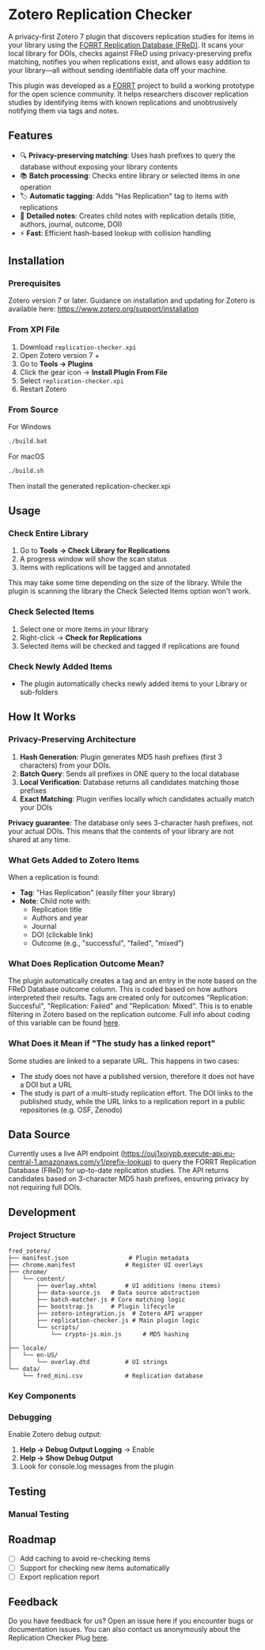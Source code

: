 # Zotero Replication Checker

A privacy-first Zotero 7 plugin that discovers replication studies for items in your library using the [FORRT Replication Database (FReD)](https://forrt.org/replication-hub/). It scans your local library for DOIs, checks against FReD using privacy-preserving prefix matching, notifies you when replications exist, and allows easy addition to your library—all without sending identifiable data off your machine.

This plugin was developed as a [FORRT](https://forrt.org/) project to build a working prototype for the open science community. It helps researchers discover replication studies by identifying items with known replications and unobtrusively notifying them via tags and notes. 

## Features

- 🔍 **Privacy-preserving matching**: Uses hash prefixes to query the database without exposing your library contents
- 📚 **Batch processing**: Checks entire library or selected items in one operation
- 🏷️ **Automatic tagging**: Adds "Has Replication" tag to items with replications
- 📝 **Detailed notes**: Creates child notes with replication details (title, authors, journal, outcome, DOI)
- ⚡ **Fast**: Efficient hash-based lookup with collision handling

## Installation

### Prerequisites

Zotero version 7 or later. Guidance on installation and updating for Zotero is available here: https://www.zotero.org/support/installation

### From XPI File

1. Download `replication-checker.xpi`
2. Open Zotero version 7 +
3. Go to **Tools → Plugins**
4. Click the gear icon → **Install Plugin From File**
5. Select `replication-checker.xpi`
6. Restart Zotero

### From Source

For Windows
```bash
./build.bat
```

For macOS
```bash
./build.sh
```

Then install the generated replication-checker.xpi

## Usage

### Check Entire Library

1. Go to **Tools → Check Library for Replications**
2. A progress window will show the scan status
3. Items with replications will be tagged and annotated

This may take some time depending on the size of the library. While the plugin is scanning the library the Check Selected Items option won't work.

### Check Selected Items

1. Select one or more items in your library
2. Right-click → **Check for Replications**
3. Selected items will be checked and tagged if replications are found

### Check Newly Added Items

- The plugin automatically checks newly added items to your Library or sub-folders

## How It Works

### Privacy-Preserving Architecture

1. **Hash Generation**: Plugin generates MD5 hash prefixes (first 3 characters) from your DOIs. 
2. **Batch Query**: Sends all prefixes in ONE query to the local database
3. **Local Verification**: Database returns all candidates matching those prefixes
4. **Exact Matching**: Plugin verifies locally which candidates actually match your DOIs

**Privacy guarantee**: The database only sees 3-character hash prefixes, not your actual DOIs. This means that the contents of your library are not shared at any time.

### What Gets Added to Zotero Items

When a replication is found:
- **Tag**: "Has Replication" (easily filter your library)
- **Note**: Child note with:
  - Replication title
  - Authors and year
  - Journal
  - DOI (clickable link)
  - Outcome (e.g., "successful", "failed", "mixed")

### What Does Replication Outcome Mean?

The plugin automatically creates a tag and an entry in the note based on the FReD Database outcome column. This is coded based on how authors interpreted their results. Tags are created only for outcomes "Replication: Succesful", "Replication: Failed" and "Replication: Mixed". This is to enable filtering in Zotero based on the replication outcome. Full info about coding of this variable can be found [here](https://github.com/forrtproject/FReD-data/blob/main/cos_report.html).

### What Does it Mean if "The study has a linked report"

Some studies are linked to a separate URL. This happens in two cases:
- The study does not have a published version, therefore it does not have a DOI but a URL
- The study is part of a multi-study replication effort. The DOI links to the published study, while the URL links to a replication report in a public repositories (e.g. OSF, Zenodo)

## Data Source

Currently uses a live API endpoint (https://ouj1xoiypb.execute-api.eu-central-1.amazonaws.com/v1/prefix-lookup) to query the FORRT Replication Database (FReD) for up-to-date replication studies. The API returns candidates based on 3-character MD5 hash prefixes, ensuring privacy by not requiring full DOIs.

## Development

### Project Structure

```
fred_zotero/
├── manifest.json                 # Plugin metadata
├── chrome.manifest              # Register UI overlays
├── chrome/
│   └── content/
│       ├── overlay.xhtml        # UI additions (menu items)
│       ├── data-source.js   # Data source abstraction
│       ├── batch-matcher.js # Core matching logic
│       ├── bootstrap.js     # Plugin lifecycle
│       ├── zotero-integration.js  # Zotero API wrapper
│       ├── replication-checker.js # Main plugin logic
│       └── scripts/
│           └── crypto-js.min.js      # MD5 hashing
│           
├── locale/
│   └── en-US/
│       └── overlay.dtd          # UI strings
└── data/
    └── fred_mini.csv            # Replication database 
```

### Key Components

### Debugging

Enable Zotero debug output:
1. **Help → Debug Output Logging** → Enable
2. **Help → Show Debug Output**
3. Look for console.log messages from the plugin

## Testing

### Manual Testing

## Roadmap

- [ ] Add caching to avoid re-checking items
- [ ] Support for checking new items automatically
- [ ] Export replication report

## Feedback
Do you have feedback for us? Open an issue here if you encounter bugs or documentation issues. You can also contact us anonymously about the Replication Checker Plug [here](https://tinyurl.com/y5evebv9).
